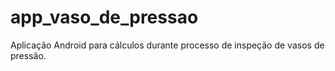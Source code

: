 # app_vaso_de_pressao
Aplicação Android para cálculos durante processo de inspeção de vasos de pressão.
